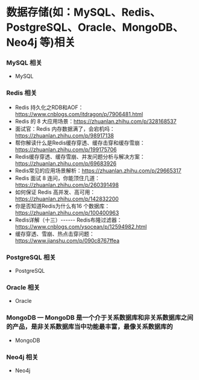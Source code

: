 数据存储(如：MySQL、Redis、PostgreSQL、Oracle、MongoDB、Neo4j 等)相关
=================================================================

### MySQL 相关
- MySQL


### Redis 相关
- Redis 持久化之RDB和AOF：https://www.cnblogs.com/itdragon/p/7906481.html
- Redis 的 8 大应用场景：https://zhuanlan.zhihu.com/p/328168537
- 面试官：Redis 内存数据满了，会宕机吗：https://zhuanlan.zhihu.com/p/98917138
- 帮你解读什么是Redis缓存穿透、缓存击穿和缓存雪崩：https://zhuanlan.zhihu.com/p/199175706
- Redis缓存穿透、缓存雪崩、并发问题分析与解决方案：https://zhuanlan.zhihu.com/p/69683926
- Redis常见的应用场景解析：https://zhuanlan.zhihu.com/p/29665317
- Redis 面试 8 连问，你能顶住几道：https://zhuanlan.zhihu.com/p/260391498
- 如何保证 Redis 高并发、高可用：https://zhuanlan.zhihu.com/p/142832200
- 你是否知道Redis为什么有16 个数据库：https://zhuanlan.zhihu.com/p/100400963
- Redis详解（十三）------ Redis布隆过滤器：https://www.cnblogs.com/ysocean/p/12594982.html
- 缓存穿透、雪崩、热点击穿问题：https://www.jianshu.com/p/090c8767ffea



### PostgreSQL 相关
- PostgreSQL


### Oracle 相关
- Oracle


### MongoDB — MongoDB 是一个介于关系数据库和非关系数据库之间的产品，是非关系数据库当中功能最丰富，最像关系数据库的
- MongoDB


### Neo4j 相关
- Neo4j

